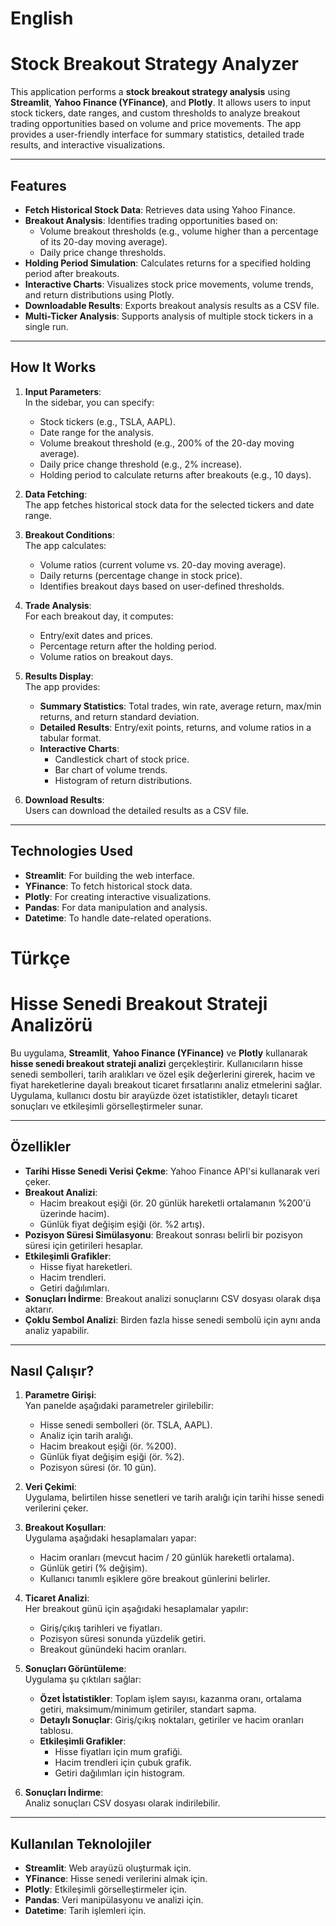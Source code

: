# English
# Stock Breakout Strategy Analyzer

This application performs a **stock breakout strategy analysis** using **Streamlit**, **Yahoo Finance (YFinance)**, and **Plotly**. It allows users to input stock tickers, date ranges, and custom thresholds to analyze breakout trading opportunities based on volume and price movements. The app provides a user-friendly interface for summary statistics, detailed trade results, and interactive visualizations.

---

## Features

- **Fetch Historical Stock Data**: Retrieves data using Yahoo Finance.
- **Breakout Analysis**: Identifies trading opportunities based on:
  - Volume breakout thresholds (e.g., volume higher than a percentage of its 20-day moving average).
  - Daily price change thresholds.
- **Holding Period Simulation**: Calculates returns for a specified holding period after breakouts.
- **Interactive Charts**: Visualizes stock price movements, volume trends, and return distributions using Plotly.
- **Downloadable Results**: Exports breakout analysis results as a CSV file.
- **Multi-Ticker Analysis**: Supports analysis of multiple stock tickers in a single run.
  
---

## How It Works

1. **Input Parameters**:  
   In the sidebar, you can specify:
   - Stock tickers (e.g., TSLA, AAPL).
   - Date range for the analysis.
   - Volume breakout threshold (e.g., 200% of the 20-day moving average).
   - Daily price change threshold (e.g., 2% increase).
   - Holding period to calculate returns after breakouts (e.g., 10 days).

2. **Data Fetching**:  
   The app fetches historical stock data for the selected tickers and date range.

3. **Breakout Conditions**:  
   The app calculates:
   - Volume ratios (current volume vs. 20-day moving average).
   - Daily returns (percentage change in stock price).
   - Identifies breakout days based on user-defined thresholds.

4. **Trade Analysis**:  
   For each breakout day, it computes:
   - Entry/exit dates and prices.
   - Percentage return after the holding period.
   - Volume ratios on breakout days.

5. **Results Display**:  
   The app provides:
   - **Summary Statistics**: Total trades, win rate, average return, max/min returns, and return standard deviation.
   - **Detailed Results**: Entry/exit points, returns, and volume ratios in a tabular format.
   - **Interactive Charts**:
     - Candlestick chart of stock price.
     - Bar chart of volume trends.
     - Histogram of return distributions.

6. **Download Results**:  
   Users can download the detailed results as a CSV file.

---

## Technologies Used

- **Streamlit**: For building the web interface.
- **YFinance**: To fetch historical stock data.
- **Plotly**: For creating interactive visualizations.
- **Pandas**: For data manipulation and analysis.
- **Datetime**: To handle date-related operations.

# Türkçe
# Hisse Senedi Breakout Strateji Analizörü

Bu uygulama, **Streamlit**, **Yahoo Finance (YFinance)** ve **Plotly** kullanarak **hisse senedi breakout strateji analizi** gerçekleştirir. Kullanıcıların hisse senedi sembolleri, tarih aralıkları ve özel eşik değerlerini girerek, hacim ve fiyat hareketlerine dayalı breakout ticaret fırsatlarını analiz etmelerini sağlar. Uygulama, kullanıcı dostu bir arayüzde özet istatistikler, detaylı ticaret sonuçları ve etkileşimli görselleştirmeler sunar.

---

## Özellikler

- **Tarihi Hisse Senedi Verisi Çekme**: Yahoo Finance API'si kullanarak veri çeker.
- **Breakout Analizi**:
  - Hacim breakout eşiği (ör. 20 günlük hareketli ortalamanın %200'ü üzerinde hacim).
  - Günlük fiyat değişim eşiği (ör. %2 artış).
- **Pozisyon Süresi Simülasyonu**: Breakout sonrası belirli bir pozisyon süresi için getirileri hesaplar.
- **Etkileşimli Grafikler**: 
  - Hisse fiyat hareketleri.
  - Hacim trendleri.
  - Getiri dağılımları.
- **Sonuçları İndirme**: Breakout analizi sonuçlarını CSV dosyası olarak dışa aktarır.
- **Çoklu Sembol Analizi**: Birden fazla hisse senedi sembolü için aynı anda analiz yapabilir.

---

## Nasıl Çalışır?

1. **Parametre Girişi**:  
   Yan panelde aşağıdaki parametreler girilebilir:
   - Hisse senedi sembolleri (ör. TSLA, AAPL).
   - Analiz için tarih aralığı.
   - Hacim breakout eşiği (ör. %200).
   - Günlük fiyat değişim eşiği (ör. %2).
   - Pozisyon süresi (ör. 10 gün).

2. **Veri Çekimi**:  
   Uygulama, belirtilen hisse senetleri ve tarih aralığı için tarihi hisse senedi verilerini çeker.

3. **Breakout Koşulları**:  
   Uygulama aşağıdaki hesaplamaları yapar:
   - Hacim oranları (mevcut hacim / 20 günlük hareketli ortalama).
   - Günlük getiri (% değişim).
   - Kullanıcı tanımlı eşiklere göre breakout günlerini belirler.

4. **Ticaret Analizi**:  
   Her breakout günü için aşağıdaki hesaplamalar yapılır:
   - Giriş/çıkış tarihleri ve fiyatları.
   - Pozisyon süresi sonunda yüzdelik getiri.
   - Breakout günündeki hacim oranları.

5. **Sonuçları Görüntüleme**:  
   Uygulama şu çıktıları sağlar:
   - **Özet İstatistikler**: Toplam işlem sayısı, kazanma oranı, ortalama getiri, maksimum/minimum getiriler, standart sapma.
   - **Detaylı Sonuçlar**: Giriş/çıkış noktaları, getiriler ve hacim oranları tablosu.
   - **Etkileşimli Grafikler**:
     - Hisse fiyatları için mum grafiği.
     - Hacim trendleri için çubuk grafik.
     - Getiri dağılımları için histogram.

6. **Sonuçları İndirme**:  
   Analiz sonuçları CSV dosyası olarak indirilebilir.

---

## Kullanılan Teknolojiler

- **Streamlit**: Web arayüzü oluşturmak için.
- **YFinance**: Hisse senedi verilerini almak için.
- **Plotly**: Etkileşimli görselleştirmeler için.
- **Pandas**: Veri manipülasyonu ve analizi için.
- **Datetime**: Tarih işlemleri için.